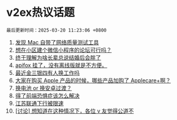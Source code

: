 # v2ex热议话题

`最后更新时间：2025-03-20 11:23:06 +0800`

1. [发现 Mac 自带了网络质量测试工具](https://www.v2ex.com/t/1119561)
1. [想在小区建个微信小程序的论坛可行吗？](https://www.v2ex.com/t/1119761)
1. [终于理解为啥长辈总说结婚后会胖了](https://www.v2ex.com/t/1119560)
1. [apifox 挂了，没有离线版就是不方便。](https://www.v2ex.com/t/1119645)
1. [最近金三银四有人换工作吗](https://www.v2ex.com/t/1119757)
1. [大家在购买 Apple 产品的时候，哪些产品加购了 Applecare+啊？](https://www.v2ex.com/t/1119700)
1. [换电池 or 换安卓过渡？](https://www.v2ex.com/t/1119557)
1. [得了前端恐惧症该怎么解决](https://www.v2ex.com/t/1119625)
1. [江苏联通下行被限速](https://www.v2ex.com/t/1119571)
1. [[讨论] 想知道在这种情况下，各位 v 友觉得公道不](https://www.v2ex.com/t/1119711)

